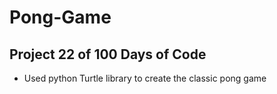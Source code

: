 # Pong-Game

## Project 22 of 100 Days of Code
- Used python Turtle library to create the classic pong game
